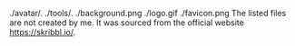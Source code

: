 ./avatar/.
./tools/.
./background.png
./logo.gif
./favicon.png
The listed files are not created by me. It was sourced from the official website https://skribbl.io/.
